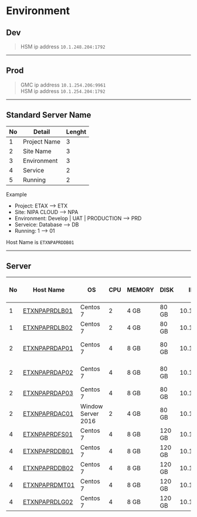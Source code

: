 # Environment
## Dev
> HSM ip address `10.1.248.204:1792`

---

## Prod
> GMC ip address `10.1.254.206:9961`  
> HSM ip address `10.1.254.204:1792`


---

## Standard Server Name

No | Detail | Lenght 
---| --- | ---
1 | Project Name | 3
2 | Site Name | 3
3 | Environment | 3
4 | Service | 2
5 | Running | 2

Example
 - Project: ETAX --> ETX
 - Site: NIPA CLOUD --> NPA
 - Environment: Develop | UAT | PRODUCTION --> PRD
 - Serveice: Database --> DB
 - Running: 1 --> 01

 Host Name is `ETXNPAPRDDB01` 

---
## Server

No | Host Name | OS | CPU | MEMORY | DISK | IP Addr | EXT IP Addr | Remark
--- | --- | --- | --- | --- | --- | --- | --- | ---
1 | [ETXNPAPRDLB01](./production/ETXNPAPRDLB01.md) | Centos 7 | 2 | 4 GB | 80 GB | 10.148.2.11 | -- | Proxy
1 | [ETXNPAPRDLB02](./production/ETXNPAPRDLB02.md) | Centos 7 | 2 | 4 GB | 80 GB | 10.148.2.12 | -- | Proxy
2 | [ETXNPAPRDAP01](./production/ETXNPAUATAP01.md) | Centos 7 | 4 | 8 GB | 80 GB | 10.148.3.11 | -- | K8s Master, Worker
2 | [ETXNPAPRDAP02](./production/ETXNPAUATAP02.md) | Centos 7 | 4 | 8 GB | 80 GB | 10.148.3.12 | -- | K8s Master, Worker
2 | [ETXNPAPRDAP03](./production/ETXNPAUATAP03.md) | Centos 7 | 4 | 8 GB | 80 GB | 10.148.3.13 | -- | K8s Worker
2 | [ETXNPAPRDAC01](./production/ETXNPAUATAP03.md) | Window Server 2016 | 2 | 4 GB | 80 GB | 10.148.3.111 | -- | Web Archive
4 | [ETXNPAPRDFS01](./production/ETXNPAUATDB02.md) | Centos 7 | 4 | 8 GB | 120 GB | 10.148.4.11 |-- | File Server
4 | [ETXNPAPRDDB01](./production/ETXNPAUATDB01.md) | Centos 7 | 4 | 8 GB | 120 GB | 10.148.4.21 |-- | MsSQL
4 | [ETXNPAPRDDB02](./production/ETXNPAUATDB02.md) | Centos 7 | 4 | 8 GB | 120 GB | 10.148.4.22 |-- | MsSQL
4 | [ETXNPAPRDMT01](./production/ETXNPAUATDB01.md) | Centos 7 | 4 | 8 GB | 120 GB | 10.148.4.21 |-- | Monitor
4 | [ETXNPAPRDLG02](./production/ETXNPAUATDB02.md) | Centos 7 | 4 | 8 GB | 120 GB | 10.148.4.22 |-- | Log



